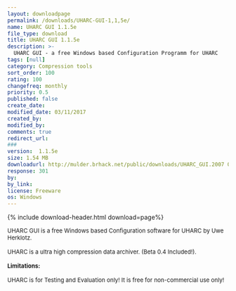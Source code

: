 ```yaml
---
layout: downloadpage
permalink: /downloads/UHARC-GUI-1,1,5e/
name: UHARC GUI 1.1.5e
file_type: download
title: UHARC GUI 1.1.5e
description: >-
  UHARC GUI - a free Windows based Configuration Programm for UHARC
tags: [null]
category: Compression tools
sort_order: 100
rating: 100
changefreq: monthly
priority: 0.5
published: false
create_date:
modified_date: 03/11/2017
created_by:
modified_by:
comments: true
redirect_url:
###
version:  1.1.5e
size: 1.54 MB
downloadurl: http://mulder.brhack.net/public/downloads/UHARC_GUI.2007 01 19.zip
response: 301
by:
by_link:
license: Freeware
os: Windows
---
```


{% include download-header.html download=page%}

<p style="fix-download-text !important">
<p><font size="2"><p>UHARC GUI is a free Windows based Configuration software for UHARC by Uwe Herklotz.<br />
<br />
UHARC is a ultra high compression data archiver. (Beta 0.4 Included!). <br />
<br />
<span><strong>Limitations:</strong></span><br />
<br />
UHARC is for Testing and Evaluation only! It is free for non-commercial use only!</p></p></p>
